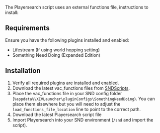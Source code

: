 The Playersearch script uses an external functions file, instructions to install:

## Requirements

Ensure you have the following plugins installed and enabled:

- Lifestream (If using world hopping setting)
- Something Need Doing (Expanded Edition)

## Installation

1. Verify all required plugins are installed and enabled.
2. Download the latest vac_functions files from [SNDScripts](https://github.com/WigglyMuffin/SNDScripts/blob/main/vac_functions.lua).
3. Place the vac_functions file in your SND config folder (`%appdata%\XIVLauncher\pluginConfigs\SomethingNeedDoing`). You can place them elsewhere but you will need to adjust the `load_functions_file_location` line to point to the correct path.
4. Download the latest Playersearch script file 
5. Import Playersearch into your SND environment (`/snd` and import the script).
